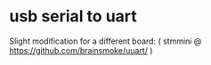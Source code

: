 # usb serial to uart

 Slight modification for a different board: ( stmmini @ https://github.com/brainsmoke/uuart/ )


```

